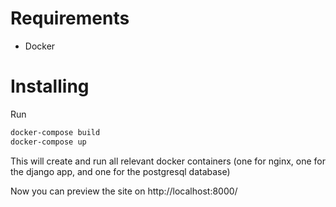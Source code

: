# Requirements
  - Docker

# Installing

Run 

```bash
docker-compose build
docker-compose up
```

This will create and run all relevant docker containers (one for nginx, one for the django app, and one for the postgresql database)

Now you can preview the site on http://localhost:8000/
